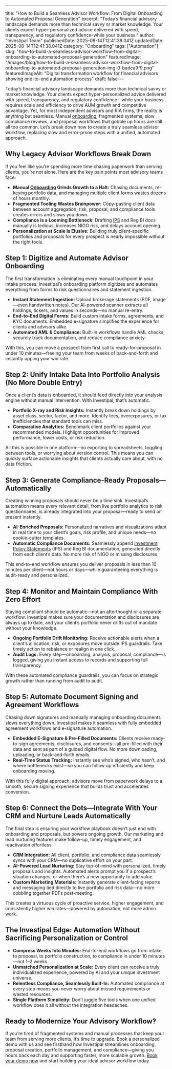 ---
title: "How to Build a Seamless Advisor Workflow: From Digital Onboarding to Automated Proposal Generation"
excerpt: "Today’s financial advisory landscape demands more than technical savvy or market knowledge. Your clients expect hyper-personalized advice delivered with speed, transparency, and regulatory confidence-while your business."
author: "Investipal Team"
publishedDate: 2025-08-14T12:41:38.041Z
updatedDate: 2025-08-14T12:41:38.041Z
category: "Onboarding"
tags: ["Automation"]
slug: "how-to-build-a-seamless-advisor-workflow-from-digital-onboarding-to-automated-proposal-generation"
featuredImage: "/images/blog/how-to-build-a-seamless-advisor-workflow-from-digital-onboarding-to-automated-proposal-generation-img-0-badca9f9.png"
featuredImageAlt: "Digital transformation workflow for financial advisors showing end-to-end automation process"
draft: false---
<p id="">Today’s financial advisory landscape demands more than technical savvy or market knowledge. Your clients expect hyper-personalized advice delivered with speed, transparency, and regulatory confidence—while your business requires scale and efficiency to drive AUM growth and competitive advantage. Yet, for most independent advisors and RIA firms, the reality is anything but seamless. Manual <a href="/blog/category/onboarding">onboarding</a>, fragmented systems, slow compliance reviews, and proposal workflows that gobble up hours are still all too common. Let’s break down how to create a truly seamless advisor workflow, replacing slow and error-prone steps with a unified, automated approach.</p><h2 id="">Why Legacy Advisor Workflows Break Down</h2><p id="">If you feel like you’re spending more time chasing paperwork than serving clients, you’re not alone. Here are the key pain points most advisory teams face:</p><ul id=""><li id=""><strong id="">Manual <a href="/blog/category/onboarding">Onboarding</a> Grinds Growth to a Halt:</strong> Chasing documents, re-keying portfolio data, and managing multiple client forms wastes dozens of hours monthly.</li><li id=""><strong id="">Fragmented Tooling Wastes Brainpower:</strong> Copy-pasting client data between account aggregation, risk, proposal, and compliance tools creates errors and slows you down.</li><li id=""><strong id="">Compliance is a Looming Bottleneck:</strong> Drafting <a href="/features/investment-policy-statements">IPS</a> and Reg BI docs manually is tedious, increases NIGO risk, and delays account opening.</li><li id=""><strong id="">Personalization at Scale Is Elusive:</strong> Building truly client-specific portfolios and proposals for every prospect is nearly impossible without the right tools.</li></ul><h2 id="">Step 1: Digitize and Automate Advisor Onboarding</h2><p id="">The first transformation is eliminating every manual touchpoint in your intake process. Investipal’s onboarding platform digitizes and automates everything from forms to risk questionnaires and statement ingestion.</p><ul id=""><li id=""><strong id="">Instant Statement Ingestion:</strong> Upload brokerage statements (PDF, image—even handwritten notes). Our AI-powered scanner extracts all holdings, tickers, and values in seconds—no manual re-entry.</li><li id=""><strong id="">End-to-End Digital Forms:</strong> Build custom intake forms, agreements, and KYC documents. Embedded e-signature simplifies the experience for clients and advisors alike.</li><li id=""><strong id="">Automated AML & Compliance:</strong> Built-in workflows handle AML checks, securely track documentation, and reduce compliance anxiety.</li></ul><p id="">With this, you can move a prospect from first call to ready-for-proposal in under 10 minutes—freeing your team from weeks of back-and-forth and instantly upping your win rate.</p><h2 id="">Step 2: Unify Intake Data Into Portfolio Analysis (No More Double Entry)</h2><p id="">Once a client’s data is onboarded, it should feed directly into your analysis engine without manual intervention. With Investipal, that’s automatic.</p><ul id=""><li id=""><strong id="">Portfolio X-ray and Risk Insights:</strong> Instantly break down holdings by asset class, sector, factor, and more. Identify fees, overexposures, or tax inefficiencies that standard tools can miss.</li><li id=""><strong id="">Comparative Analytics:</strong> Benchmark client portfolios against your recommended models. Highlight opportunities for improved performance, lower costs, or risk reduction.</li></ul><p id="">All this is possible in one platform—no exporting to spreadsheets, toggling between tools, or worrying about version control. This means you can quickly surface actionable insights that clients actually care about, with no data friction.</p><h2 id="">Step 3: Generate Compliance-Ready Proposals—Automatically</h2><p id="">Creating winning proposals should never be a time sink. Investipal’s automation means every relevant detail, from live portfolio analytics to risk questionnaires, is already integrated into your proposal—ready to send or present instantly.</p><ul id=""><li id=""><strong id="">AI-Enriched Proposals:</strong> Personalized narratives and visualizations adapt in real time to your client’s goals, risk profile, and unique needs—no cookie-cutter templates.</li><li id=""><strong id="">Automatic Compliance Documents:</strong> Seamlessly append <a href="/features/investment-policy-statements">Investment Policy Statements</a> (IPS) and Reg BI documentation, generated directly from each client’s data. No more risk of NIGO or missing disclosures.</li></ul><p id="">This end-to-end workflow ensures you deliver proposals in less than 10 minutes per client—not hours or days—while guaranteeing everything is audit-ready and personalized.</p><h2 id="">Step 4: Monitor and Maintain Compliance With Zero Effort</h2><p id="">Staying compliant should be automatic—not an afterthought or a separate workflow. Investipal makes sure your documentation and disclosures are always up to date, and your client’s portfolio never drifts out of mandate without your knowledge.</p><ul id=""><li id=""><strong id="">Ongoing Portfolio Drift Monitoring:</strong> Receive actionable alerts when a client’s allocation, risk, or exposures move outside IPS guardrails. Take timely action to rebalance or realign in one click.</li><li id=""><strong id="">Audit Logs:</strong> Every step—onboarding, analysis, proposal, compliance—is logged, giving you instant access to records and supporting full transparency.</li></ul><p id="">With these automated compliance guardrails, you can focus on strategic growth rather than running from audit to audit.</p><h2 id="">Step 5: Automate Document Signing and Agreement Workflows</h2><p id="">Chasing down signatures and manually managing onboarding documents slows everything down. Investipal makes it seamless with fully embedded agreement workflows and e-signature automation.</p><ul id=""><li id=""><strong id="">Embedded E-Signature & Pre-Filled Documents:</strong> Clients receive ready-to-sign agreements, disclosures, and consents—all pre-filled with their data and sent as part of a guided digital flow. No more downloading, uploading, or back-and-forth emails.</li><li id=""><strong id="">Real-Time Status Tracking:</strong> Instantly see who’s signed, who hasn’t, and where bottlenecks exist—so you can follow up efficiently and keep onboarding moving.</li></ul><p id="">With this fully digital approach, advisors move from paperwork delays to a smooth, secure signing experience that builds trust and accelerates conversion.</p><h2 id="">Step 6: Connect the Dots—Integrate With Your CRM and Nurture Leads Automatically</h2><p id="">The final step is ensuring your workflow playbook doesn’t just end with onboarding and proposals, but powers ongoing growth. Our marketing and lead nurturing features make follow-up, timely engagement, and reactivation effortless.</p><ul id=""><li id=""><strong id="">CRM Integration:</strong> All client, portfolio, and compliance data seamlessly syncs with your CRM—no duplicative effort on your part.</li><li id=""><strong id="">AI-Powered Lead Nurturing:</strong> Stay top-of-mind with personalized, timely proposals and insights. Automated alerts prompt you if a prospect’s situation changes, or when there’s a new opportunity to add value.</li><li id=""><strong id="">Custom Marketing Materials:</strong> Instantly generate client-facing reports and messaging tied directly to live portfolio and risk data—no more cobbling together PDFs post-meeting.</li></ul><p id="">This creates a virtuous cycle of proactive service, higher engagement, and consistently higher win rates—powered by automation, not more admin work.</p><h2 id="">The Investipal Edge: Automation Without Sacrificing Personalization or Control</h2><ul id=""><li id=""><strong id="">Compress Weeks Into Minutes:</strong> End-to-end workflows go from intake, to proposal, to portfolio construction, to compliance in under 10 minutes—not 1–2 weeks.</li><li id=""><strong id="">Unmatched Personalization at Scale:</strong> Every client can receive a truly individualized experience, powered by AI and your unique investment universe.</li><li id=""><strong id="">Relentless Compliance, Seamlessly Built-In:</strong> Automated compliance at every step means you never worry about missed requirements or wasted resources.</li><li id=""><strong id="">Single Platform Simplicity:</strong> Don’t juggle five tools when one unified workflow does it all without the integration headaches.</li></ul><h2 id="">Ready to Modernize Your Advisory Workflow?</h2><p id="">If you’re tired of fragmented systems and manual processes that keep your team from serving more clients, it’s time to upgrade. Book a personalized demo with us and see firsthand how Investipal streamlines onboarding, proposal creation, portfolio management, and compliance—giving you hours back each day and supporting faster, more scalable growth. <a href="/book-a-demo" target="_blank">Book your demo now</a> and start building your ideal advisor workflow today.</p>